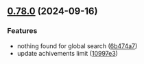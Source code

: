 ## [0.78.0](https://github.com/taskany-inc/crew/compare/v0.77.3...v0.78.0) (2024-09-16)


### Features

* nothing found for global search ([6b474a7](https://github.com/taskany-inc/crew/commit/6b474a76b0573ed430c1f190b884fdbc4a4ece72))
* update achivements limit ([10997e3](https://github.com/taskany-inc/crew/commit/10997e3b5b2dfa81e52d2ffa290f86980f66a57f))

